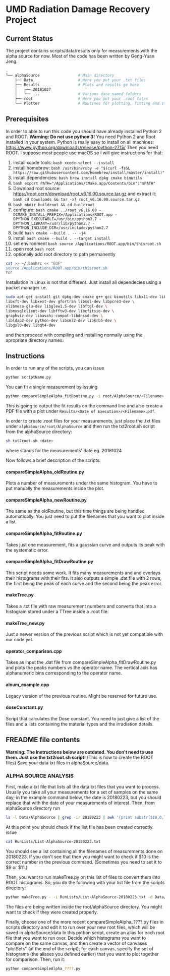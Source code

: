 
# UMD Radiation Damage Recovery Project

## Current Status
The project contains scripts/data/results only for measurements with the alpha source for now.
Most of the code has been written by Geng-Yuan Jeng.

```bash
.
└── alphaSource                 # Main directory
    ├── Data                    # Here you put your .txt files
    ├── Results                 # Plots and results go here
    │   ├── 20181027
    │   └── ...                 # Various date named folders
    ├── root                    # Here you put your .root files
    └── Plotter                 # Routines for plotting, fitting and style configuration
```
## Prerequisites
In order to able to run this code you should have already installed Python 2 and ROOT.
**Warning: Do not use python 3!**
You need Python 2 and Root installed in your system. Python is really easy to install on all machines: https://www.python.org/downloads/release/python-2715/
Then you need ROOT. I suppose most people use macOS so I will give instructions for that:
1) install xcode tools: ```bash xcode-select --install```
2) install homebrew: ```bash /usr/bin/ruby -e "$(curl -fsSL https://raw.githubusercontent.com/Homebrew/install/master/install)"```
3) install dependencies: ```bash brew install dpkg cmake binutils```
4) ```bash export PATH="/Applications/CMake.app/Contents/bin":"$PATH"```
5) Download root source: https://root.cern/download/root_v6.16.00.source.tar.gz and extract it: ```bash cd Downloads && tar -xf root_v6.16.00.source.tar.gz```
6) ```bash mkdir buildroot && cd buildroot```
7) configure: ```bash cmake ../root_v6.16.00 -DCMAKE_INSTALL_PREFIX=/Applications/ROOT.app -DPYTHON_EXECUTABLE=/usr/bin/python2.7 -DPYTHON_LIBRARY=/usr/lib/python2.7 -DPYTHON_INCLUDE_DIR=/usr/include/python2.7```
8) build ```bash cmake --build . -- -j4```
9) install ```bash cmake --build . --target install```
10) set environment ```bash source /Applications/ROOT.app/bin/thisroot.sh```
11) open root ```bash root```
12) optionally add root directory to path permanently
```bash
cat >> ~/.bashrc << "EOF"
source /Applications/ROOT.app/bin/thisroot.sh
EOF
```
Installation in Linux is not that different. Just install all dependecies using a packet manager i.e.
```bash 
sudo apt-get install git dpkg-dev cmake g++ gcc binutils libx11-dev libxpm-dev \
libxft-dev libxext-dev gfortran libssl-dev libpcre3-dev \
xlibmesa-glu-dev libglew1.5-dev libftgl-dev \
libmysqlclient-dev libfftw3-dev libcfitsio-dev \
graphviz-dev libavahi-compat-libdnssd-dev \
libldap2-dev python-dev libxml2-dev libkrb5-dev \
libgsl0-dev libqt4-dev
```
and then proceed with compiling and installing normally using the apropriate directory names.

## Instructions
In order to run any of the scripts, you can issue
```bash
python scriptName.py
```

You can fit a single measurement by issuing
```bash
python compareSimpleAlpha_fitRoutine.py -i root/AlphaSource/<Filename>.root
```
This is going to output the fit results on the command line and also create a PDF file with a plot under ```Results/<Date of Execution>/<Filename>.pdf```.

In order to create .root files for your measurements, just place the .txt files under ```alphaSource/root/AlphaSource``` and then run the txt2root.sh script from the alphaSource directory:
```bash
sh txt2root.sh <date>
```
where <date> stands for the measurements' date eg. 20181024

Now follows a brief description of the scripts:
#### compareSimpleAlpha_oldRoutine.py
Plots a number of measurements under the same histogram. You have to put manually the measurements inside the plot.
#### compareSimpleAlpha_newRoutine.py
The same as the oldRoutine, but this time things are being handled automatically. You just need to put the filenames that you want to plot inside a list.
#### compareSimpleAlpha_fitRoutine.py
Takes just one measurement, fits a gaussian curve and outputs its peak with the systematic error.
#### compareSimpleAlpha_fitDrawRoutine.py
This script needs some work. It fits many measurements and and overlays their histograms with their fits. It also outputs a simple .dat file with 2 rows, the first being the peak of each curve and the second being the peak error.
#### makeTree.py
Takes a .txt file with raw measurement numbers and converts that into a histogram stored under a TTree inside a .root file.
#### makeTree_new.py
Just a newer version of the previous script which is not yet compatible with our code yet.
#### operator_comparison.cpp
Takes as input the .dat file from compareSimpleAlpha_fitDrawRoutine.py and plots the peaks numbers vs the operator name. The vertical axis has alphanumeric bins corresponding to the operator name.
#### alnum_example.cpp
Legacy version of the previous routine. Might be reserved for future use.
#### doseConstant.py
Script that calculates the Dose constant. You need to just give a list of the files and a lists containing the material types and the irradiation details.


## FREADME file contents
**Warning: The Instructions below are outdated. You don't need to use them. Just use the txt2root.sh script!**
(This is how to create the ROOT files)
Save your data txt files in alphaSource/data.

### ALPHA SOURCE ANALYSIS

First, make a txt file that lists all the data txt files that you want to process. Usually you take all your measurements for a set of samples on the same day; in the example command below, the date is 20180223, but you should replace that with the date of your measurements of interest. Then, from alphaSource directory run
```bash
ls -l Data/AlphaSource | grep -ir 20180223 | awk '{print substr($10,0,length($10))}' > RunLists/List-AlphaSource-20180223.txt
```
At this point you should check if the list file has been created correctly. issue
```bash
cat RunLists/List-AlphaSource-20180223.txt
```
You should see a list containing all the filenames of measurements done on 20180223. If you don't see that then you might want to check if $10 is the correct number in the previous command. (Sometimes you need to set it to $9 or $11.)

Then, you want to run makeTree.py on this list of files to convert them into ROOT histograms. So, you do the following with your list file from the scripts directory:
```bash
python makeTree.py - -i RunLists/List-AlphaSource-20180223.txt -d Data/AlphaSource
```
The files are being written inside the root/alphaSource directory. You might want to check if they were created properly.

Finally, choose one of the more recent compareSimpleAlpha_????.py files in scripts directory and edit it to run over your new root files, which will be saved in alphaSource/data
In this python script, create an alias for each root file that you want to run over. Decide which histograms you want to compare on the same canvas, and then create a vector of canvases "plotSets" (at the end of the script); for each canvas, specify the set of histograms (the aliases you defined earlier) that you want to plot together for comparison.
Then, run it:

```bash
python compareSimpleAlpha_????.py
```
